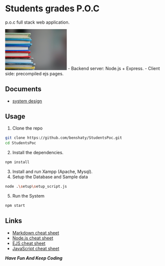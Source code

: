 # Students grades P.O.C

p.o.c full stack web application.

<img src="./public/images/logo.jpg" alt="logo" width="200"/>
- Backend server: Node.js + Express.
- Client side: precompiled ejs pages.

## Documents
- [system design](systemdesign.md)

## Usage

1. Clone the repo 
```bash
git clone https://github.com/benshaty/StudentsPoc.git
cd StudentsPoc
```
2. Install the dependencies.
```bash
npm install
```
3. Install and run Xampp (Apache, Mysql).
4. Setup the Database and Sample data
```bash
node .\setup\setup_script.js
```
5. Run the System
```bash
npm start
```

## Links
- [Markdown cheat sheet](https://www.markdownguide.org/cheat-sheet/)
- [Node.js cheat sheet](https://overapi.com/nodejs)
- [EJS cheat sheet](https://onecompiler.com/cheatsheets/ejs-embedded-javascript-templates)
- [JavaScript cheat sheet](https://www.codecademy.com/learn/introduction-to-javascript/modules/learn-javascript-introduction/cheatsheet)

***Have Fun And Keep Coding***
